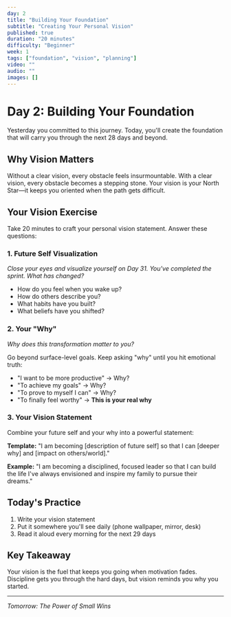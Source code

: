 ```yaml
---
day: 2
title: "Building Your Foundation"
subtitle: "Creating Your Personal Vision"
published: true
duration: "20 minutes"
difficulty: "Beginner"
week: 1
tags: ["foundation", "vision", "planning"]
video: ""
audio: ""
images: []
---
```


# Day 2: Building Your Foundation

Yesterday you committed to this journey. Today, you'll create the foundation that will carry you through the next 28 days and beyond.

## Why Vision Matters

Without a clear vision, every obstacle feels insurmountable. With a clear vision, every obstacle becomes a stepping stone. Your vision is your North Star—it keeps you oriented when the path gets difficult.

## Your Vision Exercise

Take 20 minutes to craft your personal vision statement. Answer these questions:

### 1. Future Self Visualization
*Close your eyes and visualize yourself on Day 31. You've completed the sprint. What has changed?*

- How do you feel when you wake up?
- How do others describe you?
- What habits have you built?
- What beliefs have you shifted?

### 2. Your "Why"
*Why does this transformation matter to you?*

Go beyond surface-level goals. Keep asking "why" until you hit emotional truth:
- "I want to be more productive" → Why?
- "To achieve my goals" → Why?
- "To prove to myself I can" → Why?
- "To finally feel worthy" → **This is your real why**

### 3. Your Vision Statement

Combine your future self and your why into a powerful statement:

**Template:**
"I am becoming [description of future self] so that I can [deeper why] and [impact on others/world]."

**Example:**
"I am becoming a disciplined, focused leader so that I can build the life I've always envisioned and inspire my family to pursue their dreams."

## Today's Practice

1. Write your vision statement
2. Put it somewhere you'll see daily (phone wallpaper, mirror, desk)
3. Read it aloud every morning for the next 29 days

## Key Takeaway

Your vision is the fuel that keeps you going when motivation fades. Discipline gets you through the hard days, but vision reminds you why you started.

---

*Tomorrow: The Power of Small Wins*
